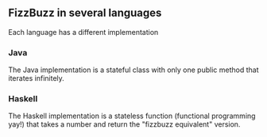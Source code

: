 ## FizzBuzz in several languages

Each language has a different implementation

### Java

The Java implementation is a stateful class with only one public method that iterates infinitely.

### Haskell

The Haskell implementation is a stateless function (functional programming yay!) that takes a number and return the "fizzbuzz equivalent" version.
